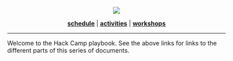 <a name="top"></a>
<p align="center"><img src="https://raw.githubusercontent.com/hackedu/dinosaurs/179949058c452c095b77a4a83604d96977d71eb1/smart_dinosaur_docs.png"></p>
<p align="center">
<b><a href="schedule.md">schedule</a></b>
|
<b><a href="activities.md">activities</a></b>
|
<b><a href="workshops/">workshops</a></b>
</p>

-------------------------------------------------------------------------------

Welcome to the Hack Camp playbook. See the above links for links to the
different parts of this series of documents.
